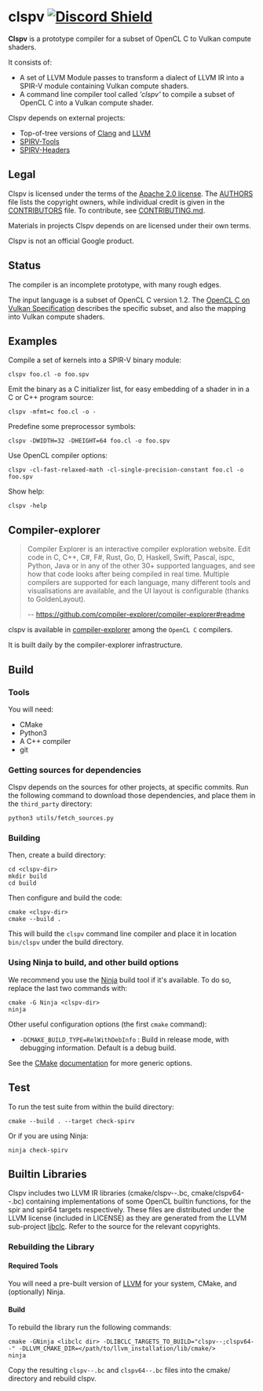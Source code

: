 # clspv [![Discord Shield](https://discordapp.com/api/guilds/1002628585250631681/widget.png?style=shield)](https://discord.gg/xsVdjmhFM9)

**Clspv** is a prototype compiler for a subset of OpenCL C to Vulkan
compute shaders.

It consists of:
* A set of LLVM Module passes to transform a dialect of LLVM IR into
  a SPIR-V module containing Vulkan compute shaders.
* A command line compiler tool called _'clspv'_ to compile a subset of
  OpenCL C into a Vulkan compute shader.

Clspv depends on external projects:
* Top-of-tree versions of [Clang][Clang] and [LLVM][LLVM]
* [SPIRV-Tools][SPIRV-Tools]
* [SPIRV-Headers][SPIRV-Headers]

## Legal

Clspv is licensed under the terms of the [Apache 2.0 license](LICENSE).
The [AUTHORS](AUTHORS) file lists the copyright owners, while individual
credit is given in the [CONTRIBUTORS](CONTRIBUTORS) file.
To contribute, see [CONTRIBUTING.md](CONTRIBUTING.md).

Materials in projects Clspv depends on are licensed under
their own terms.

Clspv is not an official Google product.

## Status

The compiler is an incomplete prototype, with many rough edges.

The input language is a subset of OpenCL C version 1.2.
The [OpenCL C on Vulkan Specification](docs/OpenCLCOnVulkan.md)
describes the specific subset, and also the mapping into Vulkan compute
shaders.

## Examples

Compile a set of kernels into a SPIR-V binary module:

    clspv foo.cl -o foo.spv

Emit the binary as a C initializer list, for easy embedding of a shader in
in a C or C++ program source:

    clspv -mfmt=c foo.cl -o -

Predefine some preprocessor symbols:

    clspv -DWIDTH=32 -DHEIGHT=64 foo.cl -o foo.spv

Use OpenCL compiler options:

    clspv -cl-fast-relaxed-math -cl-single-precision-constant foo.cl -o foo.spv

Show help:

    clspv -help

## Compiler-explorer
> Compiler Explorer is an interactive compiler exploration website. Edit code in C, C++, C#, F#, Rust, Go, D, Haskell, Swift, Pascal, ispc, Python, Java or in any of the other 30+ supported languages, and see how that code looks after being compiled in real time. Multiple compilers are supported for each language, many different tools and visualisations are available, and the UI layout is configurable (thanks to GoldenLayout).
>
> -- https://github.com/compiler-explorer/compiler-explorer#readme

clspv is available in [compiler-explorer](https://godbolt.org/) among the `OpenCL C` compilers.

It is built daily by the compiler-explorer infrastructure.

## Build

### Tools

You will need:

* CMake
* Python3
* A C++ compiler
* git

### Getting sources for dependencies

Clspv depends on the sources for other projects, at specific commits.
Run the following command to download those dependencies, and place them
in the `third_party` directory:

    python3 utils/fetch_sources.py

### Building

Then, create a build directory:

    cd <clspv-dir>
    mkdir build
    cd build

Then configure and build the code:

    cmake <clspv-dir>
    cmake --build .

This will build the `clspv` command line compiler and place it in
location `bin/clspv` under the build directory.

### Using Ninja to build, and other build options

We recommend you use the [Ninja][Ninja] build tool if it's available.
To do so, replace the last two commands with:

    cmake -G Ninja <clspv-dir>
    ninja

Other useful configuration options (the first `cmake` command):

* `-DCMAKE_BUILD_TYPE=RelWithDebInfo` : Build in release mode, with debugging
  information. Default is a debug build.

See the [CMake][CMake] [documentation][CMake-doc] for more generic options.

## Test

To run the test suite from within the build directory:

    cmake --build . --target check-spirv

Or if you are using Ninja:

    ninja check-spirv

[Clang]: http://clang.llvm.org
[CMake-doc]: https://cmake.org/documentation
[CMake]: https://cmake.org
[LLVM]: http://llvm.org
[Ninja]: https://ninja-build.org
[SPIRV-Headers]: https://github.com/KhronosGroup/SPIRV-Headers
[SPIRV-Tools]: https://github.com/KhronosGroup/SPIRV-Tools

## Builtin Libraries

Clspv includes two LLVM IR libraries (cmake/clspv--.bc, cmake/clspv64--.bc)
containing implementations of some OpenCL builtin functions, for the spir and
spir64 targets respectively. These files are distributed under the LLVM license
(included in LICENSE) as they are generated from the LLVM sub-project
[libclc](https://libclc.llvm.org). Refer to the source for the relevant
copyrights.

### Rebuilding the Library

#### Required Tools

You will need a pre-built version of [LLVM](github.com/llvm/llvm-project) for
your system, CMake, and (optionally) Ninja.

#### Build

To rebuild the library run the following commands:

    cmake -GNinja <libclc dir> -DLIBCLC_TARGETS_TO_BUILD="clspv--;clspv64--" -DLLVM_CMAKE_DIR=</path/to/llvm_installation/lib/cmake/>
    ninja

Copy the resulting `clspv--.bc` and `clspv64--.bc` files into the cmake/
directory and rebuild clspv.

